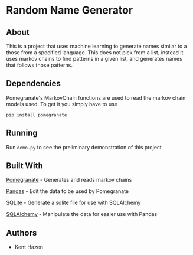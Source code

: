 # Random Name Generator
## About
This is a project that uses machine learning to generate names similar to a those from a specified language. This does not pick from a list, instead it uses markov chains to find patterns in a given list, and generates names that follows those patterns.

## Dependencies
Pomegranate's MarkovChain functions are used to read the markov chain models used. To get it you simply have to use

```pip install pomegranate```

## Running
Run ```demo.py``` to see the preliminary demonstration of this project

## Built With
[Pomegranate](https://pomegranate.readthedocs.io/en/latest/index.html) - Generates and reads markov chains

[Pandas](https://pandas.pydata.org/) - Edit the data to be used by Pomegranate

[SQLite](https://www.sqlite.org/index.html) - Generate a sqlite file for use with SQLAlchemy

[SQLAlchemy](https://www.sqlalchemy.org/) - Manipulate the data for easier use with Pandas

## Authors
* Kent Hazen